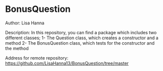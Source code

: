 # BonusQuestion
Author: Lisa Hanna

Description: In this repository, you can find a package which includes two different classes;
1- The Question class, which creates a constructor and a method
2- The BonusQuestion class, which tests for the constructor and the method

Address for remote repository: https://github.com/LisaHanna13/BonusQuestion/tree/master
